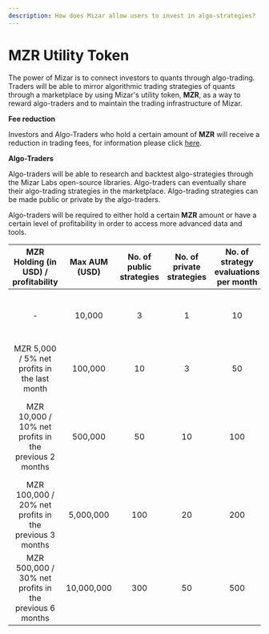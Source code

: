 ```yaml
---
description: How does Mizar allow users to invest in algo-strategies?
---
```


# MZR Utility Token

The power of Mizar is to connect investors to quants through algo-trading. Traders will be able to mirror algorithmic trading strategies of quants through a marketplace by using Mizar's utility token, **MZR**, as a way to reward algo-traders and to maintain the trading infrastructure of Mizar. 

**Fee reduction**

Investors and Algo-Traders who hold a certain amount of **MZR** will receive a reduction in trading fees, for information please click [here](../../platform/fees.md).

**Algo-Traders**

Algo-traders will be able to research and backtest algo-strategies through the Mizar Labs open-source libraries. Algo-traders can eventually share their algo-trading strategies in the marketplace. Algo-trading strategies can be made public or private by the algo-traders.

Algo-traders will be required to either hold a certain **MZR** amount or have a certain level of profitability in order to access more advanced data and tools.

| **MZR** Holding \(in USD\) / profitability | Max AUM \(USD\) | No. of public strategies | No. of private strategies | No. of strategy evaluations per month | MB per month | Type of data available |
| :---: | :---: | :---: | :---: | :---: | :---: | :--- |
| - | 10,000 | 3 | 1 | 10 | 50 MB | time candles with frequency &gt;=4hr |
| MZR 5,000 / 5% net profits in the last month | 100,000 | 10 | 3 | 50 | 200 MB | time candles with frequency &gt;=1hr |
| MZR 10,000 / 10% net profits in the previous 2 months | 500,000 | 50 | 10 | 100 | 1 GB  | time candles with frequency &gt;=30min, tick, dollar, volume  |
| MZR 100,000 / 20% net profits in the previous 3 months | 5,000,000 | 100 | 20 | 200 | 10 GB | time, tick, dollar, volume |
| MZR 500,000 / 30% net profits in the previous 6 months | 10,000,000 | 300 | 50 | 500 | 100 GB | time, tick, dollar, volume, on-chain |



